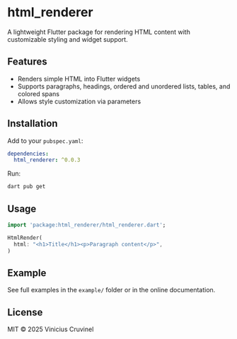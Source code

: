 

# html_renderer

A lightweight Flutter package for rendering HTML content with customizable styling and widget support.

## Features

- Renders simple HTML into Flutter widgets
- Supports paragraphs, headings, ordered and unordered lists, tables, and colored spans
- Allows style customization via parameters

## Installation

Add to your `pubspec.yaml`:

```yaml
dependencies:
  html_renderer: ^0.0.3
```

Run:

```sh
dart pub get
```

## Usage

```dart
import 'package:html_renderer/html_renderer.dart';

HtmlRender(
  html: "<h1>Title</h1><p>Paragraph content</p>",
)
```

## Example

See full examples in the `example/` folder or in the online documentation.

## License

MIT © 2025 Vinicius Cruvinel
